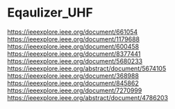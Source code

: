 # Eqaulizer_UHF

https://ieeexplore.ieee.org/document/661054<br />
https://ieeexplore.ieee.org/document/1179688<br />
https://ieeexplore.ieee.org/document/600458<br />
https://ieeexplore.ieee.org/document/8377441<br />
https://ieeexplore.ieee.org/document/5680233<br />
https://ieeexplore.ieee.org/abstract/document/5674105<br />
https://ieeexplore.ieee.org/document/368988<br />
https://ieeexplore.ieee.org/document/845862<br />
https://ieeexplore.ieee.org/document/7270999<br />
https://ieeexplore.ieee.org/abstract/document/4786203<br />


